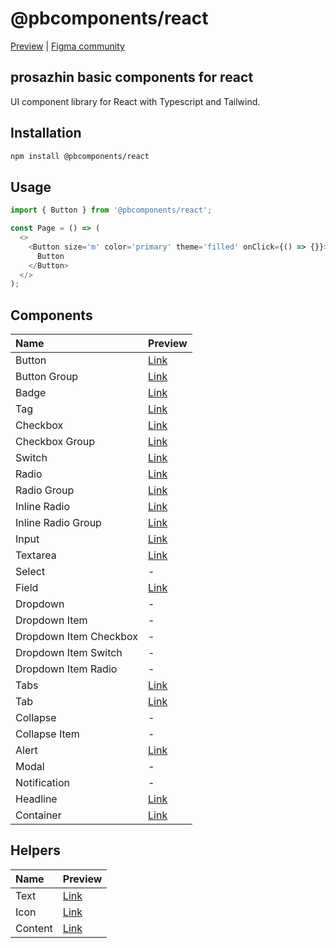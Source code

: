# @pbcomponents/react

[Preview](https://pbcomponents-react.vercel.app/?path=/docs/intro--docs) | [Figma community](https://www.figma.com/community/file/1214486013859546496/pbcomponents)

## prosazhin basic components for react

UI component library for React with Typescript and Tailwind.

## Installation

```bash
npm install @pbcomponents/react
```

## Usage

```javascript
import { Button } from '@pbcomponents/react';

const Page = () => (
  <>
    <Button size='m' color='primary' theme='filled' onClick={() => {}}>
      Button
    </Button>
  </>
);
```

## Components

| Name                   | Preview                                                                                                    |
| :--------------------- | :--------------------------------------------------------------------------------------------------------- |
| Button                 | [Link](https://pbcomponents-react.vercel.app/?path=/docs/components-button-button--docs)                   |
| Button Group           | [Link](https://pbcomponents-react.vercel.app/?path=/docs/components-button-button-group--docs)             |
| Badge                  | [Link](https://pbcomponents-react.vercel.app/?path=/docs/components-badge--docs)                           |
| Tag                    | [Link](https://pbcomponents-react.vercel.app/?path=/docs/components-tag--docs)                             |
| Checkbox               | [Link](https://pbcomponents-react.vercel.app/?path=/docs/components-checkbox-checkbox--docs)               |
| Checkbox Group         | [Link](https://pbcomponents-react.vercel.app/?path=/docs/components-checkbox-checkbox-group--docs)         |
| Switch                 | [Link](https://pbcomponents-react.vercel.app/?path=/docs/components-checkbox-switch--docs)                 |
| Radio                  | [Link](https://pbcomponents-react.vercel.app/?path=/docs/components-radio-radio--docs)                     |
| Radio Group            | [Link](https://pbcomponents-react.vercel.app/?path=/docs/components-radio-radio-group--docs)               |
| Inline Radio           | [Link](https://pbcomponents-react.vercel.app/?path=/docs/components-inline-radio-inline-radio--docs)       |
| Inline Radio Group     | [Link](https://pbcomponents-react.vercel.app/?path=/docs/components-inline-radio-inline-radio-group--docs) |
| Input                  | [Link](https://pbcomponents-react.vercel.app/?path=/docs/components-field-input--docs)                     |
| Textarea               | [Link](https://pbcomponents-react.vercel.app/?path=/docs/components-field-textarea--docs)                  |
| Select                 | -                                                                                                          |
| Field                  | [Link](https://pbcomponents-react.vercel.app/?path=/docs/components-field-field--docs)                     |
| Dropdown               | -                                                                                                          |
| Dropdown Item          | -                                                                                                          |
| Dropdown Item Checkbox | -                                                                                                          |
| Dropdown Item Switch   | -                                                                                                          |
| Dropdown Item Radio    | -                                                                                                          |
| Tabs                   | [Link](https://pbcomponents-react.vercel.app/?path=/docs/components-tabs-tabs--docs)                       |
| Tab                    | [Link](https://pbcomponents-react.vercel.app/?path=/docs/components-tabs-tab--docs)                        |
| Collapse               | -                                                                                                          |
| Collapse Item          | -                                                                                                          |
| Alert                  | [Link](https://pbcomponents-react.vercel.app/?path=/docs/components-alert--docs)                           |
| Modal                  | -                                                                                                          |
| Notification           | -                                                                                                          |
| Headline               | [Link](https://pbcomponents-react.vercel.app/?path=/docs/components-headline--docs)                        |
| Container              | [Link](https://pbcomponents-react.vercel.app/?path=/docs/components-container--docs)                       |

## Helpers

| Name    | Preview                                                                         |
| :------ | :------------------------------------------------------------------------------ |
| Text    | [Link](https://pbcomponents-react.vercel.app/?path=/docs/helpers-text--docs)    |
| Icon    | [Link](https://pbcomponents-react.vercel.app/?path=/docs/helpers-icon--docs)    |
| Content | [Link](https://pbcomponents-react.vercel.app/?path=/docs/helpers-content--docs) |
